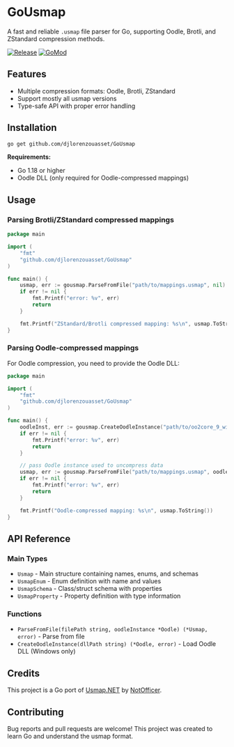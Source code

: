 # GoUsmap

A fast and reliable `.usmap` file parser for Go, supporting Oodle, Brotli, and ZStandard compression methods.

[![Release](https://img.shields.io/github/release/djlorenzouasset/Athena)]()
[![GoMod](https://img.shields.io/github/go-mod/go-version/djlorenzouasset/GoUsmap?style=flat)](https://pkg.go.dev/github.com/djlorenzouasset/GoUsmap)

## Features

- Multiple compression formats: Oodle, Brotli, ZStandard
- Support mostly all usmap versions
- Type-safe API with proper error handling

## Installation
```bash
go get github.com/djlorenzouasset/GoUsmap
```

**Requirements:**
- Go 1.18 or higher
- Oodle DLL (only required for Oodle-compressed mappings)

## Usage

### Parsing Brotli/ZStandard compressed mappings

```go
package main

import (
    "fmt"
    "github.com/djlorenzouasset/GoUsmap"
)

func main() {
    usmap, err := gousmap.ParseFromFile("path/to/mappings.usmap", nil)
    if err != nil {
        fmt.Printf("error: %v", err)
        return
    }

    fmt.Printf("ZStandard/Brotli compressed mapping: %s\n", usmap.ToString())
}
```

### Parsing Oodle-compressed mappings

For Oodle compression, you need to provide the Oodle DLL:

```go
package main

import (
    "fmt"
    "github.com/djlorenzouasset/GoUsmap"
)

func main() {
    oodleInst, err := gousmap.CreateOodleInstance("path/to/oo2core_9_win64.dll")
    if err != nil {
        fmt.Printf("error: %v", err)
        return
    }

    // pass Oodle instance used to uncompress data
    usmap, err := gousmap.ParseFromFile("path/to/mappings.usmap", oodleInst)
    if err != nil {
        fmt.Printf("error: %v", err)
        return
    }

    fmt.Printf("Oodle-compressed mapping: %s\n", usmap.ToString())
}
```

## API Reference

### Main Types

- `Usmap` - Main structure containing names, enums, and schemas
- `UsmapEnum` - Enum definition with name and values
- `UsmapSchema` - Class/struct schema with properties
- `UsmapProperty` - Property definition with type information

### Functions

- `ParseFromFile(filePath string, oodleInstance *Oodle) (*Usmap, error)` - Parse from file
- `CreateOodleInstance(dllPath string) (*Oodle, error)` - Load Oodle DLL (Windows only)

## Credits

This project is a Go port of [Usmap.NET](https://github.com/NotOfficer/Usmap.NET) by [NotOfficer](https://github.com/NotOfficer).

## Contributing

Bug reports and pull requests are welcome! This project was created to learn Go and understand the usmap format.
